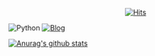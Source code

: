 <div align=center>
	
[![Hits](https://hits.seeyoufarm.com/api/count/incr/badge.svg?url=https%3A%2F%2Fgithub.com%2Fhmkim312&count_bg=%2316CD29&title_bg=%23605353&icon=&icon_color=%23E7E7E7&title=Visitors&edge_flat=false)](https://hits.seeyoufarm.com)

</div>

![Python](https://img.shields.io/badge/Python-3766AB?style=flat-square&logo=Python&logoColor=white)
[![Blog](http://img.shields.io/badge/-Blog-655ced?style=flat&logo=github&link=https://hmkim312.github.io)](https://hmkim312.github.io{:target="_blank"})




[![Anurag's github stats](https://github-readme-stats.vercel.app/api?username=hmkim312)](https://github.com/anuraghazra/github-readme-stats)
